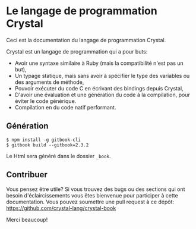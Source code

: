 # Le langage de programmation Crystal

Ceci est la documentation du langage de programmation Crystal.

Crystal est un langage de programmation qui a pour buts:

* Avoir une syntaxe similaire à Ruby (mais la compatibilité n'est pas un but),
* Un typage statique, mais sans avoir à spécifier le type des variables ou des arguments de méthode,
* Pouvoir exécuter du code C en écrivant des bindings depuis Crystal,
* D'avoir une évaluation et une génération du code à la compilation, pour éviter le code générique.
* Compilation en du code natif performant.

## Génération

```
$ npm install -g gitbook-cli
$ gitbook build --gitbook=2.3.2
```

Le Html sera généré dans le dossier `_book`.

## Contribuer

Vous pensez être utile? Si vous trouvez des bugs ou des sections
qui ont besoin d'éclaircissements vous êtes bienvenue pour participer
à cette documentation. Vous pouvez soumettre une pull request à ce dépôt:
https://github.com/crystal-lang/crystal-book

Merci beaucoup!
